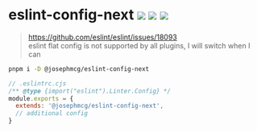 # eslint-config-next <a href="https://npm.im/@josephmcg/eslint-config-next"><img src="https://badgen.net/npm/v/@josephmcg/eslint-config-next"></a> <a href="https://npm.im/@josephmcg/eslint-config-next"><img src="https://badgen.net/npm/dm/@josephmcg/eslint-config-next"></a> <a href="https://packagephobia.now.sh/result?p=@josephmcg/eslint-config-next"><img src="https://packagephobia.now.sh/badge?p=@josephmcg/eslint-config-next"></a>

> <https://github.com/eslint/eslint/issues/18093>  
> eslint flat config is not supported by all plugins, I will switch when I can

```bash
pnpm i -D @josephmcg/eslint-config-next
```

```cjs
// .eslintrc.cjs
/** @type {import("eslint").Linter.Config} */
module.exports = {
  extends: '@josephmcg/eslint-config-next',
  // additional config
}
```
